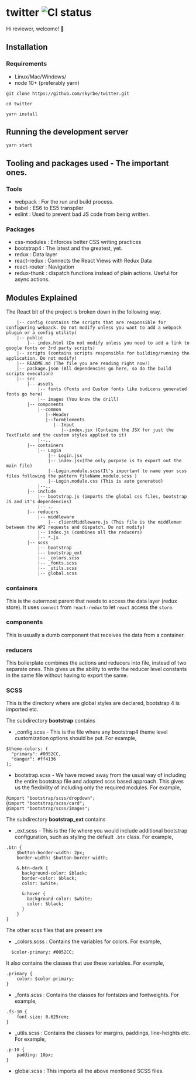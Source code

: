 # twitter ![CI status](https://img.shields.io/badge/build-passing-brightgreen.svg)

Hi reviewer, welcome! :tada:

## Installation

### Requirements
* Linux/Mac/Windows/
* node 10+ (preferably yarn)

```
git clone https://github.com/skyrbe/twitter.git

cd twitter

yarn install
```

## Running the development server
```
yarn start
```

## Tooling and packages used - The important ones.
### Tools
* webpack : For the run and build process.
* babel : ES6 to ES5 transpiler
* eslint : Used to prevent bad JS code from being written.

### Packages
* css-modules : Enforces better CSS writing practices
* bootstrap4 : The latest and the greatest, yet.
* redux : Data layer
* react-redux : Connects the React Views with Redux Data
* react-router : Navigation
* redux-thunk : dispatch functions instead of plain actions. Useful for async actions.

## Modules Explained
The React bit of the project is broken down in the following way.
```
    |-- config (contains the scripts that are responsible for configuring webpack. Do not modify unless you want to add a webpack plugin or a config utility)
    |-- public
        |-- index.html (Do not modify unless you need to add a link to google fonts or 3rd party scripts)
    |-- scripts (contains scripts responsible for building/running the application. Do not modify)
    |-- README.md (The file you are reading right now!)
    |-- package.json (All dependencies go here, so do the build scripts execution)
    |-- src
        |-- assets
            |-- fonts (Fonts and Custom fonts like budicons generated fonts go here)
            |-- images (You know the drill)
        |-- components
            |--common
               |--Header
               |--formElements
                  |--Input
                     |--index.jsx (Contains the JSX for just the TextField and the custom styles applied to it)
            |--..
        |-- containers
            |-- Login
                |-- Login.jsx
                |-- index.jsx(The only purpose is to export out the main file)
                |--Login.module.scss(It's important to name your scss files following the pattern fileName.module.scss )
                |--Login.module.css (This is auto generated)
            |--..
        |-- include
            |-- bootstrap.js (imports the global css files, bootstrap JS and it's dependencies)
            |-- ..
        |-- reducers
            |-- middleware
                |-- clientMiddleware.js (This file is the middleman between the API requests and dispatch. Do not modify)
            |-- index.js (combines all the reducers)
            |-- *.js
        |-- scss
            |-- bootstrap
            |-- bootstrap_ext
            |-- _colors.scss
            |-- _fonts.scss
            |-- _utils.scss
            |-- global.scss

```

### containers
This is the outermost parent that needs to access the data layer (redux store). It uses ```connect``` from ```react-redux``` to let ```react``` access the ```store```.

### components
This is usually a dumb component that receives the data from a container.

### reducers
This boilerplate combines the actions and reducers into file, instead of two separate ones. This gives us the ability to write the reducer level constants in the same file without having to export the same.

### SCSS
This is the directory where are global styles are declared, bootstrap 4 is imported etc.

The subdirectory __bootstrap__ contains
* _config.scss - This is the file where any bootstrap4 theme level customization options should be put. For example,
```
$theme-colors: (
  "primary": #0052CC,
  "danger": #ff4136
);
```
* bootstrap.scss - We have moved away from the usual way of including the entire bootstrap file and adopted scss based approach. This gives us the flexibility of including only the required modules. For example,
```
@import "bootstrap/scss/dropdown";
@import "bootstrap/scss/card";
@import "bootstrap/scss/images";
```

The subdirectory __bootstrap_ext__ contains
* _ext.scss - This is the file where you would include additional bootstrap configuration, such as styling the default ```.btn``` class. For example,
```
.btn {
    $button-border-width: 2px;
    border-width: $button-border-width;

    &.btn-dark {
      background-color: $black;
      border-color: $black;
      color: $white;

      &:hover {
        background-color: $white;
        color: $black;
      }
    }
}
```
The other scss files that are present are
* _colors.scss : Contains the variables for colors. For example,
```
  $color-primary: #0052CC;
```
It also contains the classes that use these variables. For example,
```
.primary {
    color: $color-primary;
}
```
* _fonts.scss : Contains the classes for fontsizes and fontweights. For example,
```
.fs-10 {
    font-size: 0.625rem;
}
```
* _utils.scss : Contains the classes for margins, paddings, line-heights etc. For example,
```
.p-10 {
    padding: 10px;
}
```
* global.scss : This imports all the above mentioned SCSS files. 
